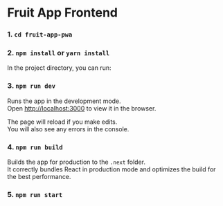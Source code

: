 # Fruit App Frontend


### 1. `cd fruit-app-pwa`

### 2. `npm install` or `yarn install`


In the project directory, you can run:

### 3. `npm run dev`

Runs the app in the development mode.<br>
Open [http://localhost:3000](http://localhost:3000) to view it in the browser.

The page will reload if you make edits.<br>
You will also see any errors in the console.

### 4. `npm run build`

Builds the app for production to the `.next` folder.<br>
It correctly bundles React in production mode and optimizes the build for the best performance.

### 5. `npm run start`




